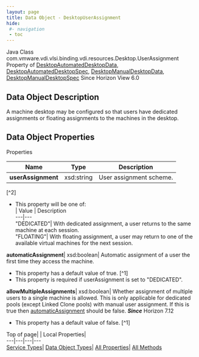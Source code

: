 ```yaml
---
layout: page
title: Data Object - DesktopUserAssignment
hide:
 #- navigation
 - toc
---
```






Java Class
    com.vmware.vdi.vlsi.binding.vdi.resources.Desktop.UserAssignment
Property of
     [DesktopAutomatedDesktopData](vdi.resources.Desktop.AutomatedDesktopData.md#field_detail), [DesktopAutomatedDesktopSpec](vdi.resources.Desktop.AutomatedDesktopSpec.md#field_detail), [DesktopManualDesktopData](vdi.resources.Desktop.ManualDesktopData.md#field_detail), [DesktopManualDesktopSpec](vdi.resources.Desktop.ManualDesktopSpec.md#field_detail)
Since 
    Horizon View 6.0

## Data Object Description 

A machine desktop may be configured so that users have dedicated assignments or floating assignments to the machines in the desktop. 

## Data Object Properties

Properties

Name |  Type |  Description   
---|---|---  
**userAssignment**|  xsd:string|  User assignment scheme.   


[^2]
  * This property will be one of:  
|  Value |  Description   
---|---  
"DEDICATED"| With dedicated assignment, a user returns to the same machine at each session.  
"FLOATING"| With floating assignment, a user may return to one of the available virtual machines for the next session.  

  
**automaticAssignment**|  xsd:boolean|  Automatic assignment of a user the first time they access the machine.   


  * This property has a default value of true.
[^1]
  * This property is required if userAssignment is set to "DEDICATED".

  
**allowMultipleAssignments**|  xsd:boolean|  Whether assignment of multiple users to a single machine is allowed. This is only applicable for dedicated pools (except Linked Clone pools) with manual user assignment. If this is true then [automaticAssignment](vdi.resources.Desktop.UserAssignment.md#automaticAssignment) should be false.  **_Since_** Horizon 7.12  


  * This property has a default value of false.
[^1]

  
  
  
Top of page| | Local Properties|   
---|---|---|---  
[Service Types](index-mo_types.md)| [Data Object Types](index-do_types.md)| [All Properties](index-properties.md)| [All Methods](index-methods.md)  
  
  

